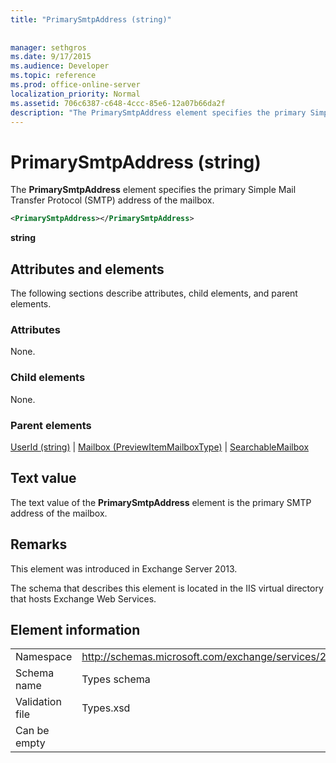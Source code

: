 ```yaml
---
title: "PrimarySmtpAddress (string)"
 
 
manager: sethgros
ms.date: 9/17/2015
ms.audience: Developer
ms.topic: reference
ms.prod: office-online-server
localization_priority: Normal
ms.assetid: 706c6387-c648-4ccc-85e6-12a07b66da2f
description: "The PrimarySmtpAddress element specifies the primary Simple Mail Transfer Protocol (SMTP) address of the mailbox."
---
```


# PrimarySmtpAddress (string)

The **PrimarySmtpAddress** element specifies the primary Simple Mail Transfer Protocol (SMTP) address of the mailbox. 
  
```XML
<PrimarySmtpAddress></PrimarySmtpAddress>
```

 **string**
## Attributes and elements

The following sections describe attributes, child elements, and parent elements.
  
### Attributes

None.
  
### Child elements

None.
  
### Parent elements

[UserId (string)](userid-string.md) | [Mailbox (PreviewItemMailboxType)](mailbox-previewitemmailboxtype.md) | [SearchableMailbox](searchablemailbox.md)
  
## Text value

The text value of the **PrimarySmtpAddress** element is the primary SMTP address of the mailbox. 
  
## Remarks

This element was introduced in Exchange Server 2013.
  
The schema that describes this element is located in the IIS virtual directory that hosts Exchange Web Services.
  
## Element information

|||
|:-----|:-----|
|Namespace  <br/> |http://schemas.microsoft.com/exchange/services/2006/types  <br/> |
|Schema name  <br/> |Types schema  <br/> |
|Validation file  <br/> |Types.xsd  <br/> |
|Can be empty  <br/> ||
   

